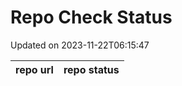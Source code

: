 # Repo Check Status

Updated on 2023-11-22T06:15:47

| repo url | repo status |
| -------- | -------- | 
